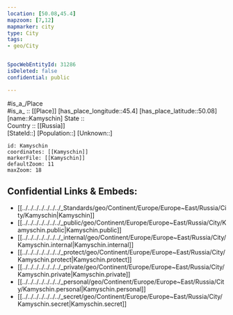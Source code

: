 ```yaml
---
location: [50.08,45.4] 
mapzoom: [7,12] 
mapmarker: city 
type: City
tags:
- geo/City


SpocWebEntityId: 31286
isDeleted: false
confidential: public

---
```

#is_a_/Place  
#is_a_ :: [[Place]] 
[has_place_longitude::45.4] 
[has_place_latitude::50.08] 
[name::Kamyschin] 
State ::  
Country :: [[Russia]]  
[StateId::] 
[Population::] 
[Unknown::] 


```leaflet
id: Kamyschin
coordinates: [[Kamyschin]] 
markerFile: [[Kamyschin]] 
defaultZoom: 11 
maxZoom: 18
```


## Confidential Links & Embeds: 
- [[../../../../../../../_Standards/geo/Continent/Europe/Europe~East/Russia/City/Kamyschin|Kamyschin]] 
- [[../../../../../../../_public/geo/Continent/Europe/Europe~East/Russia/City/Kamyschin.public|Kamyschin.public]] 
- [[../../../../../../../_internal/geo/Continent/Europe/Europe~East/Russia/City/Kamyschin.internal|Kamyschin.internal]] 
- [[../../../../../../../_protect/geo/Continent/Europe/Europe~East/Russia/City/Kamyschin.protect|Kamyschin.protect]] 
- [[../../../../../../../_private/geo/Continent/Europe/Europe~East/Russia/City/Kamyschin.private|Kamyschin.private]] 
- [[../../../../../../../_personal/geo/Continent/Europe/Europe~East/Russia/City/Kamyschin.personal|Kamyschin.personal]] 
- [[../../../../../../../_secret/geo/Continent/Europe/Europe~East/Russia/City/Kamyschin.secret|Kamyschin.secret]] 
